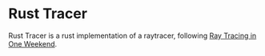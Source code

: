 # Rust Tracer

Rust Tracer is a rust implementation of a raytracer, following [Ray Tracing in One Weekend](https://raytracing.github.io/books/RayTracingInOneWeekend.html). 
